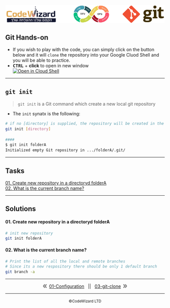 ![](resources/logos.png)

## Git Hands-on

- If you wish to play with the code, you can simply click on the button below and it will `clone` the repository into your Google Cluod Shell and you will be able to practice.
- **<kbd>CTRL</kbd>** + **click** to open in new window<br/>
    [![Open in Cloud Shell](https://gstatic.com/cloudssh/images/open-btn.svg)](https://console.cloud.google.com/cloudshell/editor?cloudshell_git_repo=https://github.com/nirgeier/Git-Basics)
---

## `git init`

> `git init` is a Git command which create a new local git repository

- The `init` synatx is the following:
```sh
# if no [directory] is supplied, the repository will be created in the current directory
git init [directory]

####
$ git init folderA
Initialized empty Git repository in .../folderA/.git/
```

---
## Tasks

[01. Create new repository in a directoryd folderA](#01-create-new-repository-in-a-folder-named-foldera)  
[02. What is the current branch name?](#02-what-is-the-current-branch-name)

---
## Solutions

#### 01. Create new repository in a directoryd folderA
```sh
# init new repository
git init folderA
```

#### 02. What is the current branch name?
```sh
# Print the list of all the local and remote branches
# Since its a new respository there should be only 1 default branch
git branch -a
```


<!-- navigation start -->

---

<div align="center">
<img src="../../resources/prev.png">&nbsp;
<a class="btn btn-success" href="../01-Configuration">01-Configuration</a>
&nbsp;&nbsp;||&nbsp;&nbsp;
<a href="../03-git-clone">03-git-clone</a>
&nbsp;<img src="../../resources/next.png">
</div>

---

<div align="center">
    <small>&copy;CodeWizard LTD</small>
</div>
<!-- navigation end -->